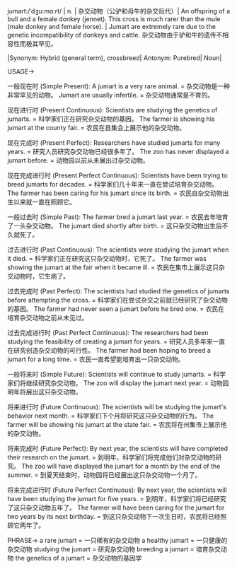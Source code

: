 jumart:/ˈdʒuːmɑːrt/ | n. | 杂交动物（公驴和母牛的杂交后代）| An offspring of a bull and a female donkey (jennet). This cross is much rarer than the mule (male donkey and female horse). | Jumart are extremely rare due to the genetic incompatibility of donkeys and cattle. 杂交动物由于驴和牛的遗传不相容性而极其罕见。

|Synonym: Hybrid (general term), crossbreed| Antonym: Purebred| Noun|

USAGE->

一般现在时 (Simple Present):
A jumart is a very rare animal. = 杂交动物是一种非常罕见的动物。
Jumart are usually infertile. = 杂交动物通常是不育的。


现在进行时 (Present Continuous):
Scientists are studying the genetics of jumarts. = 科学家们正在研究杂交动物的基因。
The farmer is showing his jumart at the county fair. = 农民在县集会上展示他的杂交动物。


现在完成时 (Present Perfect):
Researchers have studied jumarts for many years. = 研究人员研究杂交动物已经很多年了。
The zoo has never displayed a jumart before. = 动物园以前从未展出过杂交动物。


现在完成进行时 (Present Perfect Continuous):
Scientists have been trying to breed jumarts for decades. = 科学家们几十年来一直在尝试培育杂交动物。
The farmer has been caring for his jumart since its birth. = 农民自杂交动物出生以来就一直在照顾它。


一般过去时 (Simple Past):
The farmer bred a jumart last year. = 农民去年培育了一头杂交动物。
The jumart died shortly after birth. = 这只杂交动物出生后不久就死了。


过去进行时 (Past Continuous):
The scientists were studying the jumart when it died. = 科学家们正在研究这只杂交动物时，它死了。
The farmer was showing the jumart at the fair when it became ill. = 农民在集市上展示这只杂交动物时，它生病了。


过去完成时 (Past Perfect):
The scientists had studied the genetics of jumarts before attempting the cross. = 科学家们在尝试杂交之前就已经研究了杂交动物的基因。
The farmer had never seen a jumart before he bred one. = 农民在培育杂交动物之前从未见过。


过去完成进行时 (Past Perfect Continuous):
The researchers had been studying the feasibility of creating a jumart for years. = 研究人员多年来一直在研究创造杂交动物的可行性。
The farmer had been hoping to breed a jumart for a long time. = 农民一直希望能培育出一只杂交动物。


一般将来时 (Simple Future):
Scientists will continue to study jumarts. = 科学家们将继续研究杂交动物。
The zoo will display the jumart next year. = 动物园明年将展出这只杂交动物。


将来进行时 (Future Continuous):
The scientists will be studying the jumart's behavior next month. = 科学家们下个月将研究这只杂交动物的行为。
The farmer will be showing his jumart at the state fair. = 农民将在州集市上展示他的杂交动物。


将来完成时 (Future Perfect):
By next year, the scientists will have completed their research on the jumart. = 到明年，科学家们将完成他们对杂交动物的研究。
The zoo will have displayed the jumart for a month by the end of the summer. = 到夏天结束时，动物园将已经展出这只杂交动物一个月了。


将来完成进行时 (Future Perfect Continuous):
By next year, the scientists will have been studying the jumart for five years. = 到明年，科学家们将已经研究了这只杂交动物五年了。
The farmer will have been caring for the jumart for two years by its next birthday. = 到这只杂交动物下一次生日时，农民将已经照顾它两年了。


PHRASE->
a rare jumart = 一只稀有的杂交动物
a healthy jumart = 一只健康的杂交动物
studying the jumart = 研究杂交动物
breeding a jumart = 培育杂交动物
the genetics of a jumart = 杂交动物的基因学
